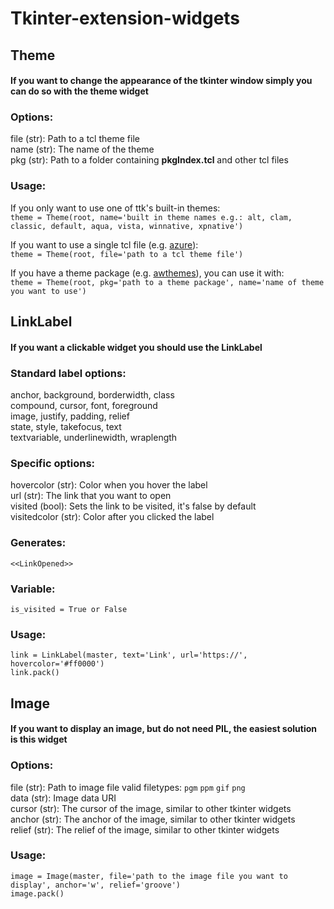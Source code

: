 # Tkinter-extension-widgets



## Theme
#### If you want to change the appearance of the tkinter window simply you can do so with the theme widget

### Options:
            
file (str): Path to a tcl theme file\
name (str): The name of the theme\
pkg (str): Path to a folder containing **pkgIndex.tcl** and other tcl files
            
### Usage:
        
If you only want to use one of ttk's built-in themes:\
`theme = Theme(root, name='built in theme names e.g.: alt, clam, classic, default, aqua, vista, winnative, xpnative')`

If you want to use a single tcl file (e.g. [azure](https://github.com/rdbende/Azure-ttk-theme)):\
`theme = Theme(root, file='path to a tcl theme file')`
                
If you have a theme package (e.g. [awthemes](https://sourceforge.net/projects/tcl-awthemes/)), you can use it with:\
`theme = Theme(root, pkg='path to a theme package', name='name of theme you want to use')`

## LinkLabel

#### If you want a clickable widget you should use the LinkLabel

### Standard label options:
            
anchor, background, borderwidth, class\
compound, cursor, font, foreground\
image, justify, padding, relief\
state, style, takefocus, text\
textvariable, underlinewidth, wraplength
                
### Specific options:
            
hovercolor (str): Color when you hover the label\
url (str): The link that you want to open\
visited (bool): Sets the link to be visited, it's false by default\
visitedcolor (str): Color after you clicked the label
            
### Generates:

`<<LinkOpened>>`
            
### Variable:
        
`is_visited = True or False`

### Usage:
        
```
link = LinkLabel(master, text='Link', url='https://', hovercolor='#ff0000')
link.pack()
```

## Image

#### If you want to display an image, but do not need PIL, the easiest solution is this widget
                
### Options:
            
file (str): Path to image file valid filetypes: `pgm` `ppm` `gif` `png`\
data (str): Image data URI\
cursor (str): The cursor of the image, similar to other tkinter widgets\
anchor (str): The anchor of the image, similar to other tkinter widgets\
relief (str): The relief of the image, similar to other tkinter widgets
            
### Usage:

```    
image = Image(master, file='path to the image file you want to display', anchor='w', relief='groove')
image.pack()
```
